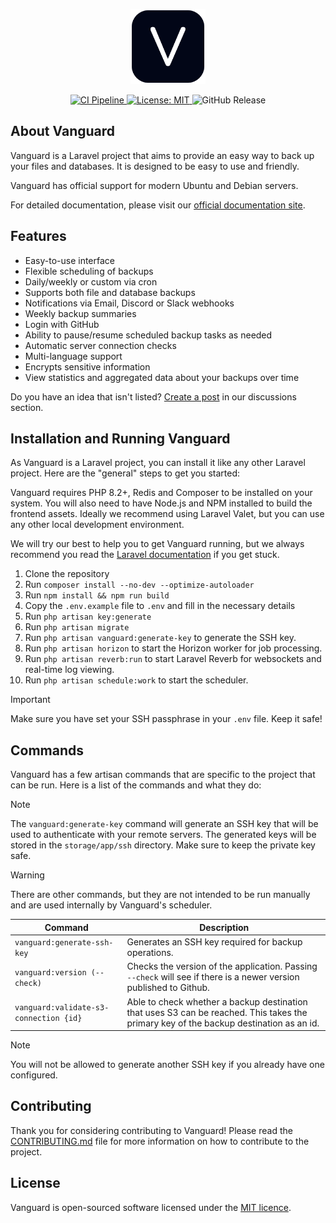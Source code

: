 <p align="center"><img src="https://raw.githubusercontent.com/vanguardbackup/assets/main/icon-200.png" width="120" alt="Vanguard Logo"></p>

<p align="center">
  <a href="https://github.com/vanguardbackup/vanguard/actions/workflows/main-ci.yml">
    <img src="https://github.com/vanguardbackup/vanguard/actions/workflows/main-ci.yml/badge.svg?branch=main" alt="CI Pipeline">
  </a>
  <a href="https://opensource.org/licenses/MIT">
    <img src="https://img.shields.io/badge/License-MIT-yellow.svg" alt="License: MIT">
  </a>
  <img src="https://img.shields.io/github/v/release/vanguardbackup/vanguard" alt="GitHub Release">
</p>

## About Vanguard

Vanguard is a Laravel project that aims to provide an easy way to back up your files and databases. It is designed to be easy to use and friendly.

Vanguard has official support for modern Ubuntu and Debian servers.

For detailed documentation, please visit our [official documentation site](https://docs.vanguardbackup.com/).

## Features

- Easy-to-use interface
- Flexible scheduling of backups
- Daily/weekly or custom via cron
- Supports both file and database backups
- Notifications via Email, Discord or Slack webhooks
- Weekly backup summaries
- Login with GitHub
- Ability to pause/resume scheduled backup tasks as needed
- Automatic server connection checks
- Multi-language support
- Encrypts sensitive information
- View statistics and aggregated data about your backups over time

Do you have an idea that isn't listed? [Create a post](https://github.com/vanguardbackup/vanguard/discussions/new?category=ideas) in our discussions section.

## Installation and Running Vanguard
As Vanguard is a Laravel project, you can install it like any other Laravel project. Here are the "general" steps to get you started:

Vanguard requires PHP 8.2+, Redis and Composer to be installed on your system. You will also need to have Node.js and NPM installed to build the frontend assets. Ideally we recommend using Laravel Valet, but you can use any other local development environment.

We will try our best to help you to get Vanguard running, but we always recommend you read the [Laravel documentation](https://laravel.com/docs/11.x/installation) if you get stuck.
1. Clone the repository
2. Run `composer install --no-dev --optimize-autoloader`
3. Run `npm install && npm run build`
4. Copy the `.env.example` file to `.env` and fill in the necessary details
5. Run `php artisan key:generate`
6. Run `php artisan migrate`
7. Run `php artisan vanguard:generate-key` to generate the SSH key.
8. Run `php artisan horizon` to start the Horizon worker for job processing.
9. Run `php artisan reverb:run` to start Laravel Reverb for websockets and real-time log viewing.
10. Run `php artisan schedule:work` to start the scheduler.

> [!IMPORTANT]
> Make sure you have set your SSH passphrase in your `.env` file. Keep it safe!

## Commands

Vanguard has a few artisan commands that are specific to the project that can be run. Here is a list of the commands and what they do:

> [!NOTE]
> The `vanguard:generate-key`
command will generate an SSH key that will be used to authenticate with your remote servers. The generated keys will be stored in the `storage/app/ssh` directory. Make sure to keep the private key safe.

> [!WARNING]
> There are other commands, but they are not intended to be run manually and are used internally by Vanguard's scheduler.

| Command                                | Description                                                                                                                                |
|----------------------------------------|--------------------------------------------------------------------------------------------------------------------------------------------|
| `vanguard:generate-ssh-key`            | Generates an SSH key required for backup operations.                                                                                       |
| `vanguard:version (--check)`           | Checks the version of the application. Passing `--check` will see if there is a newer version published to Github.                         |
| `vanguard:validate-s3-connection {id}` | Able to check whether a backup destination that uses S3 can be reached. This takes the primary key of the backup destination as an id.     |

> [!NOTE]
> You will not be allowed to generate another SSH key if you already have one configured.


## Contributing

Thank you for considering contributing to Vanguard! Please read the [CONTRIBUTING.md](CONTRIBUTING.md) file for more information on how to contribute to the project.

## License

Vanguard is open-sourced software licensed under the [MIT licence](https://opensource.org/licenses/MIT).
